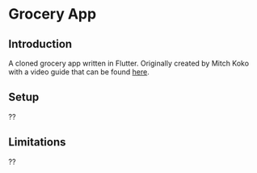 # Grocery App
## Introduction
A cloned grocery app written in Flutter. Originally created by Mitch Koko with a video guide that can be found [here](https://www.youtube.com/watch?v=uSljGJGSl6w&ab_channel=MitchKoko).

## Setup
??

## Limitations
??
